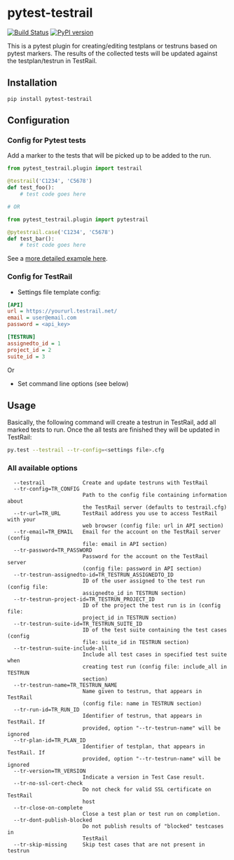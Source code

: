 pytest-testrail
===============

[![Build Status](https://travis-ci.org/allankp/pytest-testrail.svg?branch=master)](https://travis-ci.org/allankp/pytest-testrail)
[![PyPI version](https://badge.fury.io/py/pytest-testrail.svg)](https://badge.fury.io/py/pytest-testrail)


This is a pytest plugin for creating/editing testplans or testruns based on pytest markers.
The results of the collected tests will be updated against the testplan/testrun in TestRail.

Installation
------------

    pip install pytest-testrail


Configuration
-------------

### Config for Pytest tests

Add a marker to the tests that will be picked up to be added to the run.

```python
from pytest_testrail.plugin import testrail

@testrail('C1234', 'C5678')
def test_foo():
    # test code goes here

# OR	

from pytest_testrail.plugin import pytestrail

@pytestrail.case('C1234', 'C5678')
def test_bar():
    # test code goes here
```

See a [more detailed example here](tests/livetest/livetest.py).

### Config for TestRail

* Settings file template config:

```ini
[API]
url = https://yoururl.testrail.net/
email = user@email.com
password = <api_key>

[TESTRUN]
assignedto_id = 1
project_id = 2
suite_id = 3
```

Or

* Set command line options (see below)

Usage
-----

Basically, the following command will create a testrun in TestRail, add all marked tests to run.
Once the all tests are finished they will be updated in TestRail:

```bash
py.test --testrail --tr-config=<settings file>.cfg
```

### All available options

```
  --testrail            Create and update testruns with TestRail
  --tr-config=TR_CONFIG
                        Path to the config file containing information about
                        the TestRail server (defaults to testrail.cfg)
  --tr-url=TR_URL       TestRail address you use to access TestRail with your
                        web browser (config file: url in API section)
  --tr-email=TR_EMAIL   Email for the account on the TestRail server (config
                        file: email in API section)
  --tr-password=TR_PASSWORD
                        Password for the account on the TestRail server
                        (config file: password in API section)
  --tr-testrun-assignedto-id=TR_TESTRUN_ASSIGNEDTO_ID
                        ID of the user assigned to the test run (config file:
                        assignedto_id in TESTRUN section)
  --tr-testrun-project-id=TR_TESTRUN_PROJECT_ID
                        ID of the project the test run is in (config file:
                        project_id in TESTRUN section)
  --tr-testrun-suite-id=TR_TESTRUN_SUITE_ID
                        ID of the test suite containing the test cases (config
                        file: suite_id in TESTRUN section)
  --tr-testrun-suite-include-all
                        Include all test cases in specified test suite when
                        creating test run (config file: include_all in TESTRUN
                        section)
  --tr-testrun-name=TR_TESTRUN_NAME
                        Name given to testrun, that appears in TestRail
                        (config file: name in TESTRUN section)
  --tr-run-id=TR_RUN_ID
                        Identifier of testrun, that appears in TestRail. If
                        provided, option "--tr-testrun-name" will be ignored
  --tr-plan-id=TR_PLAN_ID
                        Identifier of testplan, that appears in TestRail. If
                        provided, option "--tr-testrun-name" will be ignored
  --tr-version=TR_VERSION
                        Indicate a version in Test Case result.
  --tr-no-ssl-cert-check
                        Do not check for valid SSL certificate on TestRail
                        host
  --tr-close-on-complete
                        Close a test plan or test run on completion.
  --tr-dont-publish-blocked
                        Do not publish results of "blocked" testcases in
                        TestRail
  --tr-skip-missing     Skip test cases that are not present in testrun
```
